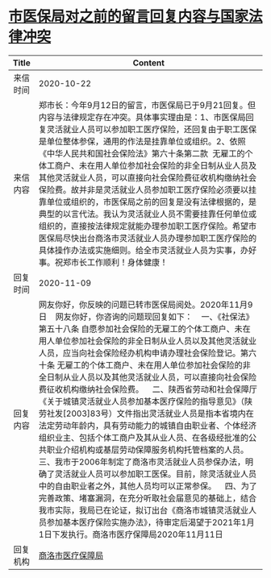 # <a href="http://www.shangluo.gov.cn/zmhd/ldxxxx.jsp?urltype=leadermail.LeaderMailContentUrl&wbtreeid=1112&leadermailid=6554">市医保局对之前的留言回复内容与国家法律冲突</a>
| Title |                                                                                                                                                                                                                                                                                      Content                                                                                                                                                                                                                                                                                       |
|:-----:|------------------------------------------------------------------------------------------------------------------------------------------------------------------------------------------------------------------------------------------------------------------------------------------------------------------------------------------------------------------------------------------------------------------------------------------------------------------------------------------------------------------------------------------------------------------------------------|
| 来信时间  | 2020-10-22                                                                                                                                                                                                                                                                                                                                                                                                                                                                                                                                                                         |
| 来信内容  | 郑市长：今年9月12日的留言，市医保局已于9月21回复。但内容与法律规定存在冲突。具体事实理由是：1、市医保局回复灵活就业人员可以参加职工医疗保险，还回复由于职工医保是单位整体参保，通用的作法是挂靠单位或组织。2、依照《中华人民共和国社会保险法》第六十条第二款  无雇工的个体工商户、未在用人单位参加社会保险的非全日制从业人员及其他灵活就业人员，可以直接向社会保险费征收机构缴纳社会保险费。故并非是灵活就业人员参加职工医疗保险必须要以挂靠单位或组织的，市医保局之前的回复是没有法律根据的，是典型的以言代法。我认为灵活就业人员不需要挂靠任何单位或组织的，直接按法律规定就能办理参加职工医疗保险。希望市医保局尽快出台商洛市灵活就业人员办理参加职工医疗保险的具体操作办法或实施细则。给全市灵活就业人员为实事，办好事。祝郑市长工作顺利！身体健康！                                                                                                                                                                                                  |
| 回复时间  | 2020-11-09                                                                                                                                                                                                                                                                                                                                                                                                                                                                                                                                                                         |
| 回复内容  | 网友你好，你反映的问题已转市医保局阅处。2020年11月9日    网友你好，你咨询的问题现回复如下：    一、《社保法》第五十八条 自愿参加社会保险的无雇工的个体工商户、未在用人单位参加社会保险的非全日制从业人员以及其他灵活就业人员，应当向社会保险经办机构申请办理社会保险登记。第六十条 无雇工的个体工商户、未在用人单位参加社会保险的非全日制从业人员以及其他灵活就业人员，可以直接向社会保险费征收机构缴纳社会保险费。    二、陕西省劳动和社会保障厅《关于城镇灵活就业人员参加基本医疗保险的指导意见》（陕劳社发[2003]83号）文件指出灵活就业人员是指本省境内在法定劳动年龄内，具有劳动能力的城镇自由职业者、个体经济组织业主、包括个体工商户及其从业人员、在各级经批准的公共职业介绍机构或基层劳动保障服务机构托管档案的人员。    三、我市于2006年制定了商洛市灵活就业人员参保办法，明确了灵活就业人员可以参加职工医保。目前，除灵活就业人员中的自由职业者之外，其他人员均可以正常参保。    四、为了完善政策、堵塞漏洞，在充分听取社会届意见的基础上，结合我市实际，我局已在论证，拟订出台《商洛市城镇灵活就业人员参加基本医疗保险实施办法》，待审定后渴望于2021年1月1日下发执行。商洛市医疗保障局2020年11月11日 |
| 回复机构  | <a href="../../categories/agencies/商洛市医疗保障局.md">商洛市医疗保障局</a>                                                                                                                                                                                                                                                                                                                                                                                                                                                                                                                         |